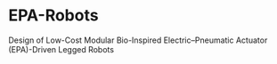 # EPA-Robots
Design of Low-Cost Modular Bio-Inspired Electric–Pneumatic Actuator (EPA)-Driven Legged Robots
